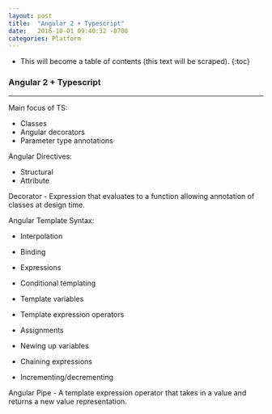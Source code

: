 ```yaml
---
layout: post
title:  "Angular 2 + Typescript"
date:   2016-10-01 09:40:32 -0700
categories: Platform
---
```

* This will become a table of contents (this text will be scraped).
{:toc}

### Angular 2 + Typescript
<hr />

Main focus of TS: 

* Classes
* Angular decorators
* Parameter type annotations

Angular Directives:

* Structural
* Attribute

Decorator - Expression that evaluates to a function allowing annotation of classes at design time.

Angular Template Syntax:

* Interpolation
* Binding
* Expressions
* Conditional templating
* Template variables
* Template expression operators 


* Assignments
* Newing up variables
* Chaining expressions
* Incrementing/decrementing

Angular Pipe - A template expression operator that takes in a value and returns a new value representation.